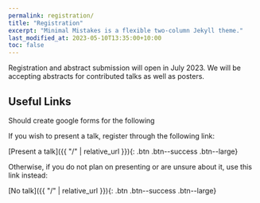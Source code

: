 ```yaml
---
permalink: registration/
title: "Registration"
excerpt: "Minimal Mistakes is a flexible two-column Jekyll theme."
last_modified_at: 2023-05-10T13:35:00+10:00
toc: false
---
```


Registration and abstract submission will open in July 2023. We will be accepting abstracts for contributed talks as well as posters. 


## Useful Links

Should create google forms for the following

If you wish to present a talk, register through the following link:

[Present a talk]({{ "/" | relative_url }}){: .btn .btn--success .btn--large}

Otherwise, if you do not plan on presenting or are unsure about it, use this link instead:

[No talk]({{ "/" | relative_url }}){: .btn .btn--success .btn--large}
